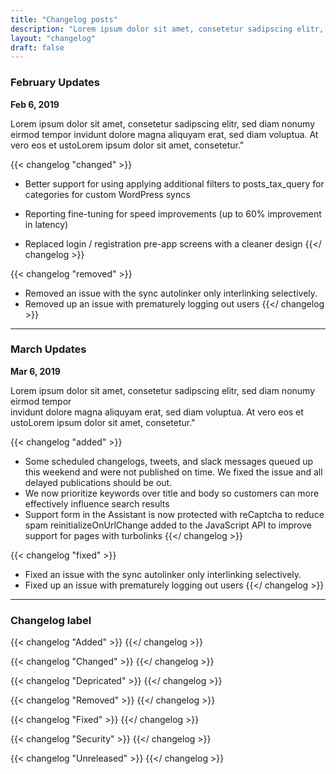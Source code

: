 ```yaml
---
title: "Changelog posts"
description: "Lorem ipsum dolor sit amet, consetetur sadipscing elitr, sed diam nonumy eirmod tempor invidunt dolore magna aliquyam erat, sed diam voluptua. At vero eos et ustoLorem ipsum dolor sit amet, consetetur."
layout: "changelog"
draft: false
---
```


### February Updates

**Feb 6, 2019**

Lorem ipsum dolor sit amet, consetetur sadipscing elitr, sed diam nonumy eirmod tempor invidunt dolore magna aliquyam erat, sed diam voluptua. At vero eos et ustoLorem ipsum dolor sit amet, consetetur."

{{< changelog "changed" >}}
* Better support for using applying additional filters to posts_tax_query for categories for custom WordPress syncs

* Reporting fine-tuning for speed improvements (up to 60% improvement in latency)

* Replaced login / registration pre-app screens with a cleaner design
{{</ changelog >}}


{{< changelog "removed" >}}
* Removed an issue with the sync autolinker only interlinking selectively.
* Removed up an issue with prematurely logging out users
{{</ changelog >}}

<hr>


### March Updates

**Mar 6, 2019**

Lorem ipsum dolor sit amet, consetetur sadipscing elitr, sed diam nonumy eirmod tempor <br> invidunt dolore magna aliquyam erat, sed diam voluptua. At vero eos et ustoLorem ipsum dolor sit amet, consetetur."

{{< changelog "added" >}}
* Some scheduled changelogs, tweets, and slack messages queued up this weekend and were not published on time. We fixed the issue and all delayed publications should be out.
* We now prioritize keywords over title and body so customers can more effectively influence search results
* Support form in the Assistant is now protected with reCaptcha to reduce spam reinitializeOnUrlChange added to the JavaScript API to improve support for pages with turbolinks
{{</ changelog >}}


{{< changelog "fixed" >}}
* Fixed an issue with the sync autolinker only interlinking selectively.
* Fixed up an issue with prematurely logging out users
{{</ changelog >}}

<hr>

### Changelog label

{{< changelog "Added" >}}
{{</ changelog >}}

{{< changelog "Changed" >}}
{{</ changelog >}}

{{< changelog "Depricated" >}}
{{</ changelog >}}

{{< changelog "Removed" >}}
{{</ changelog >}}

{{< changelog "Fixed" >}}
{{</ changelog >}}

{{< changelog "Security" >}}
{{</ changelog >}}

{{< changelog "Unreleased" >}}
{{</ changelog >}}